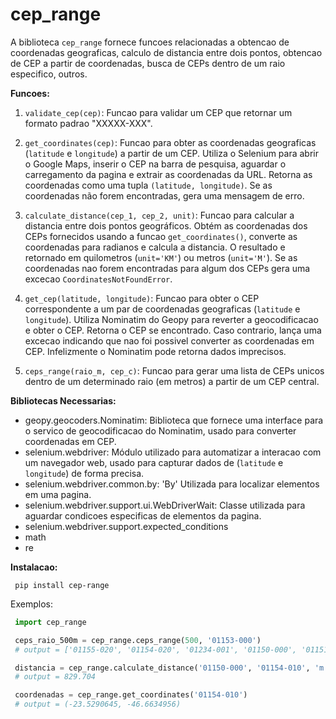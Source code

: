 # cep_range

A biblioteca `cep_range` fornece funcoes relacionadas a obtencao de coordenadas geograficas, calculo de distancia entre dois pontos, obtencao de CEP a partir de coordenadas, busca de CEPs dentro de um raio especifico, outros.

**Funcoes:**

1. `validate_cep(cep)`: Funcao para validar um CEP que retornar um formato padrao "XXXXX-XXX".

2. `get_coordinates(cep)`: Funcao para obter as coordenadas geograficas (`latitude` e `longitude`) a partir de um CEP. Utiliza o Selenium para abrir o Google Maps, inserir o CEP na barra de pesquisa, aguardar o carregamento da pagina e extrair as coordenadas da URL. Retorna as coordenadas como uma tupla `(latitude, longitude)`. Se as coordenadas não forem encontradas, gera uma mensagem de erro.

3. `calculate_distance(cep_1, cep_2, unit)`: Funcao para calcular a distancia entre dois pontos geográficos. Obtém as coordenadas dos CEPs fornecidos usando a funcao `get_coordinates()`, converte as coordenadas para radianos e calcula a distancia. O resultado e retornado em quilometros (`unit='KM'`) ou metros (`unit='M'`). Se as coordenadas nao forem encontradas para algum dos CEPs gera uma excecao `CoordinatesNotFoundError`.

4. `get_cep(latitude, longitude)`: Funcao para obter o CEP correspondente a um par de coordenadas geograficas (`latitude` e `longitude`). Utiliza Nominatim do Geopy para reverter a geocodificacao e obter o CEP. Retorna o CEP se encontrado. Caso contrario, lança uma excecao indicando que nao foi possivel converter as coordenadas em CEP. Infelizmente o Nominatim pode retorna dados imprecisos.

5. `ceps_range(raio_m, cep_c)`: Funcao para gerar uma lista de CEPs unicos dentro de um determinado raio (em metros) a partir de um CEP central.

**Bibliotecas Necessarias:**
- geopy.geocoders.Nominatim: Biblioteca que fornece uma interface para o servico de geocodificacao do Nominatim, usado para converter coordenadas em CEP.
- selenium.webdriver: Módulo utilizado para automatizar a interacao com um navegador web, usado para capturar dados de (`latitude` e `longitude`) de forma precisa.
- selenium.webdriver.common.by: 'By' Utilizada para localizar elementos em uma pagina.
- selenium.webdriver.support.ui.WebDriverWait: Classe utilizada para aguardar condicoes especificas de elementos da pagina.
- selenium.webdriver.support.expected_conditions
- math
- re

**Instalacao:**
```
 pip install cep-range
```

Exemplos:
```python
 import cep_range

 ceps_raio_500m = cep_range.ceps_range(500, '01153-000')
 # output = ['01155-020', '01154-020', '01234-001', '01150-000', '01151-000', '01156-001', '01155-010', '01152-000', '01155-040', '01232-010', '01155-030', '01154-030', '01155-060', '01156-030', '01233-060', '01154-000', '01150-001', '01231-010', '01155-000', '01235-000', '01154-010']

 distancia = cep_range.calculate_distance('01150-000', '01154-010', 'm')
 # output = 829.704

 coordenadas = cep_range.get_coordinates('01154-010')
 # output = (-23.5290645, -46.6634956)
```


